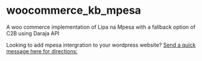 # woocommerce_kb_mpesa
A woo commerce implementation of Lipa na Mpesa with a fallback option of C2B using Daraja API

Looking to add mpesa intergration to your wordpress website? 
[Send a quick message here for directions:](mailto:kabangilive@gmail.com)
